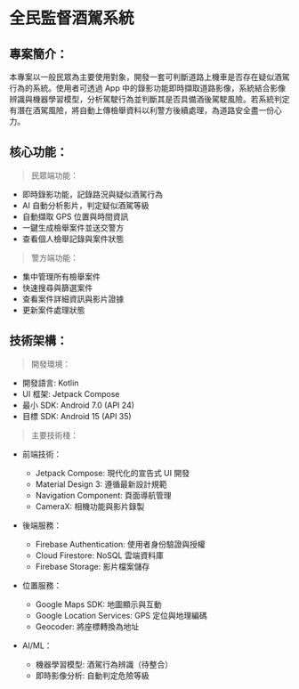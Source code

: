全民監督酒駕系統
===

專案簡介：
---

本專案以一般民眾為主要使用對象，開發一套可判斷道路上機車是否存在疑似酒駕行為的系統。使用者可透過 App 中的錄影功能即時擷取道路影像，系統結合影像辨識與機器學習模型，分析駕駛行為並判斷其是否具備酒後駕駛風險。若系統判定有潛在酒駕風險，將自動上傳檢舉資料以利警方後續處理，為道路安全盡一份心力。

核心功能：
---

>民眾端功能：

- 即時錄影功能，記錄路況與疑似酒駕行為
- AI 自動分析影片，判定疑似酒駕等級
- 自動擷取 GPS 位置與時間資訊
- 一鍵生成檢舉案件並送交警方
- 查看個人檢舉記錄與案件狀態

>警方端功能：
- 集中管理所有檢舉案件
- 快速搜尋與篩選案件
- 查看案件詳細資訊與影片證據
- 更新案件處理狀態

技術架構：
---

>開發環境：
- 開發語言: Kotlin
- UI 框架: Jetpack Compose
- 最小 SDK: Android 7.0 (API 24)
- 目標 SDK: Android 15 (API 35)

>主要技術棧：
- 前端技術：
  - Jetpack Compose: 現代化的宣告式 UI 開發
  - Material Design 3: 遵循最新設計規範
  - Navigation Component: 頁面導航管理
  - CameraX: 相機功能與影片錄製

- 後端服務：
  - Firebase Authentication: 使用者身份驗證與授權
  - Cloud Firestore: NoSQL 雲端資料庫
  - Firebase Storage: 影片檔案儲存

- 位置服務：
  - Google Maps SDK: 地圖顯示與互動
  - Google Location Services: GPS 定位與地理編碼
  - Geocoder: 將座標轉換為地址

- AI/ML：
  - 機器學習模型: 酒駕行為辨識（待整合）
  - 即時影像分析: 自動判定危險等級
